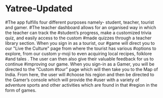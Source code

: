 # Yatree-Updated

#The app fulfills four different purposes namely- student, teacher, tourist and gamer. 
#The teacher dashboard allows for an organised way in which the teacher can track the 
#student’s progress, make a customized trivia quiz, and easily access to the custom 
#made quizzes through a teacher library section. When you sign in as a tourist, our 
#game will direct you to our "Live the Culture" page from where the tourist has various 
#options to explore, from our custom y-moji to even acquiring local recipes, folklore 
#and tales . The user can then also give their valuable feedback for us to continue 
#improving our game. When you sign-in as a Gamer, you will be directed to the “Custom 
#tour” page which will then take you to the Map of India. From here, the user will 
#choose his region and then be directed to the Gamer’s console which will provide the 
#user with a variety of adventure sports and other activities which are found in that 
#region in the form of games.
